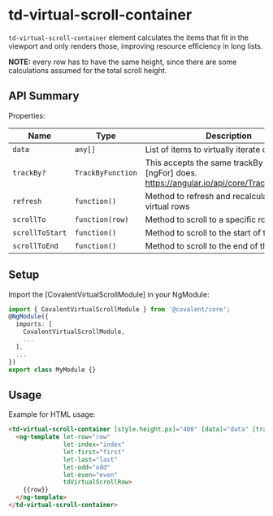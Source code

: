 # td-virtual-scroll-container

`td-virtual-scroll-container` element calculates the items that fit in the viewport and only renders those, improving resource efficiency in long lists.

**NOTE:** every row has to have the same height, since there are some calculations assumed for the total scroll height.

## API Summary

Properties:

| Name | Type | Description |
| --- | --- | --- |
| `data` | `any[]` | List of items to virtually iterate on.
| `trackBy?` | `TrackByFunction` | This accepts the same trackBy function [ngFor] does. https://angular.io/api/core/TrackByFunction
| `refresh` | `function()` | Method to refresh and recalculate the virtual rows
| `scrollTo` | `function(row)` | Method to scroll to a specific row of the list.
| `scrollToStart` | `function()` | Method to scroll to the start of the list.
| `scrollToEnd` | `function()` | Method to scroll to the end of the list.

## Setup

Import the [CovalentVirtualScrollModule] in your NgModule:

```typescript
import { CovalentVirtualScrollModule } from '@covalent/core';
@NgModule({
  imports: [
    CovalentVirtualScrollModule,
    ...
  ],
  ...
})
export class MyModule {}
```

## Usage

Example for HTML usage:

```html
<td-virtual-scroll-container [style.height.px]="400" [data]="data" [trackBy]="trackByFn">
  <ng-template let-row="row"
               let-index="index"
               let-first="first"
               let-last="last"
               let-odd="odd"
               let-even="even"
               tdVirtualScrollRow>
    {{row}}
  </ng-template>
</td-virtual-scroll-container>
```
